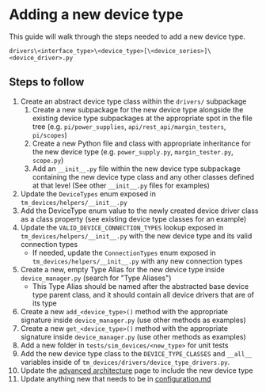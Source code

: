 # Adding a new device type

This guide will walk through the steps needed to add a new device type.

`drivers\<interface_type>\<device_type>[\<device_series>]\<device_driver>.py`

## Steps to follow

1. Create an abstract device type class within the `drivers/` subpackage
    1. Create a new subpackage for the new device type alongside the existing
        device type subpackages at the appropriate spot in the file tree (e.g.
        `pi/power_supplies`, `api/rest_api/margin_testers`, `pi/scopes`)
    2. Create a new Python file and class with appropriate inheritance for the
        new device type (e.g. `power_supply.py`, `margin_tester.py`, `scope.py`)
    3. Add an `__init__.py` file within the new device type subpackage
        containing the new device type class and any other classes defined at
        that level (See other `__init__.py` files for examples)
2. Update the `DeviceTypes` enum exposed in `tm_devices/helpers/__init__.py`
3. Add the DeviceType enum value to the newly created device driver class as a
    class property (see existing device type classes for an example)
4. Update the `VALID_DEVICE_CONNECTION_TYPES` lookup exposed in
    `tm_devices/helpers/__init__.py` with the new device type and its valid
    connection types
    - If needed, update the `ConnectionTypes` enum exposed in
        `tm_devices/helpers/__init__.py` with any new connection types
5. Create a new, empty Type Alias for the new device type inside
    `device_manager.py` (search for "Type Aliases")
    - This Type Alias should be named after the abstracted base device type
        parent class, and it should contain all device drivers that are of its
        type
6. Create a new `add_<device_type>()` method with the appropriate signature
    inside `device_manager.py` (use other methods as examples)
7. Create a new `get_<device_type>()` method with the appropriate signature
    inside `device_manager.py` (use other methods as examples)
8. Add a new folder in `tests/sim_devices/<new_type>` for unit tests
9. Add the new device type class to the `DEVICE_TYPE_CLASSES` and `__all__`
    variables inside of `tm_devices/drivers/device_type_drivers.py`.
10. Update the
    [advanced architecture](../advanced/architecture.md#main-device-types) page
    to include the new device type
11. Update anything new that needs to be in
    [configuration.md](../configuration.md#legend-for-device-configuration)
